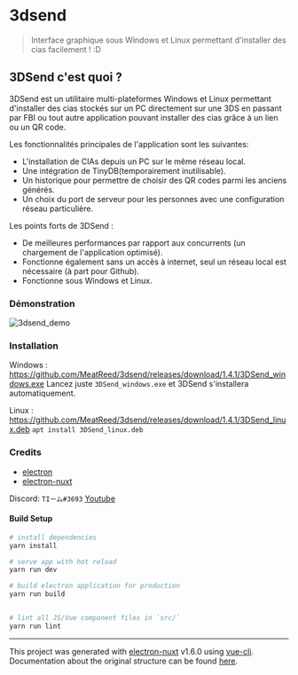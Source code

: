 # 3dsend

> Interface graphique sous Windows et Linux permettant d'installer des cias facilement ! :D

## 3DSend c'est quoi ?
3DSend est un utilitaire multi-plateformes Windows et Linux permettant d'installer des cias stockés sur un PC directement sur une 3DS en passant par FBI ou tout autre application pouvant installer des cias grâce à un lien ou un QR code.

Les fonctionnalités principales de l'application sont les suivantes:
- L'installation de CIAs depuis un PC sur le même réseau local.
- Une intégration de TinyDB(temporairement inutilisable).
- Un historique pour permettre de choisir des QR codes parmi les anciens générés.
- Un choix du port de serveur pour les personnes avec une configuration réseau particulière.

Les points forts de 3DSend :
- De meilleures performances par rapport aux concurrents (un chargement de l'application optimisé).
- Fonctionne également sans un accès à internet, seul un réseau local est nécessaire (à part pour Github).
- Fonctionne sous Windows et Linux.

### Démonstration
![3dsend_demo](https://i.imgur.com/aeOsOlS.gif)

### Installation
Windows : https://github.com/MeatReed/3dsend/releases/download/1.4.1/3DSend_windows.exe
Lancez juste `3DSend_windows.exe` et 3DSend s'installera automatiquement.

Linux : https://github.com/MeatReed/3dsend/releases/download/1.4.1/3DSend_linux.deb
`apt install 3DSend_linux.deb`

### Credits

* [electron](https://www.electronjs.org/)
* [electron-nuxt](https://github.com/michalzaq12/electron-nuxt)

Discord: `TIーム#3693`
[Youtube](https://www.youtube.com/channel/UCxcgIQ08IewI19Q_eiJxKRA)

#### Build Setup

``` bash
# install dependencies
yarn install

# serve app with hot reload
yarn run dev

# build electron application for production
yarn run build


# lint all JS/Vue component files in `src/`
yarn run lint

```

---

This project was generated with [electron-nuxt](https://github.com/michalzaq12/electron-nuxt) v1.6.0 using [vue-cli](https://github.com/vuejs/vue-cli). Documentation about the original structure can be found [here](https://github.com/michalzaq12/electron-nuxt/blob/master/README.md).
